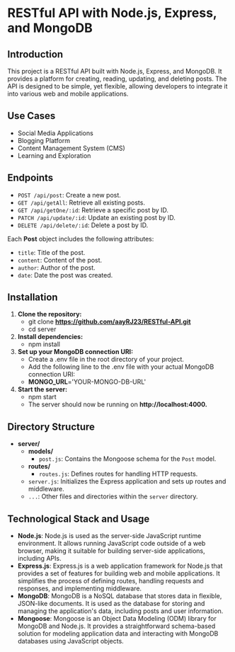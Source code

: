 # RESTful API with Node.js, Express, and MongoDB

## Introduction

This project is a RESTful API built with Node.js, Express, and MongoDB. It provides a platform for creating, reading, updating, and deleting posts. The API is designed to be simple, yet flexible, allowing developers to integrate it into various web and mobile applications.

## Use Cases

- Social Media Applications
- Blogging Platform
- Content Management System (CMS)
- Learning and Exploration

## Endpoints

- `POST /api/post`: Create a new post.
- `GET /api/getAll`: Retrieve all existing posts.
- `GET /api/getOne/:id`: Retrieve a specific post by ID.
- `PATCH /api/update/:id`: Update an existing post by ID.
- `DELETE /api/delete/:id`: Delete a post by ID.

Each **Post** object includes the following attributes:
- `title`: Title of the post.
- `content`: Content of the post.
- `author`: Author of the post.
- `date`: Date the post was created.

## Installation

1. **Clone the repository:**
   - git clone **https://github.com/aayRJ23/RESTful-API.git**
   - cd server
2. **Install dependencies:**
   - npm install
3. **Set up your MongoDB connection URI:**
   - Create a .env file in the root directory of your project.
   - Add the following line to the .env file with your actual MongoDB connection URI:
   - **MONGO_URL**='YOUR-MONGO-DB-URL'
4. **Start the server:**
   - npm start
   - The server should now be running on **http://localhost:4000.**

## Directory Structure

- **server/**
  - **models/**
    - `post.js`: Contains the Mongoose schema for the `Post` model.
  - **routes/**
    - `routes.js`: Defines routes for handling HTTP requests.
  - `server.js`: Initializes the Express application and sets up routes and middleware.
  - `...`: Other files and directories within the `server` directory.
 
## Technological Stack and Usage

- **Node.js**: Node.js is used as the server-side JavaScript runtime environment. It allows running JavaScript code outside of a web browser, making it suitable for building server-side applications, including APIs.
- **Express.js**: Express.js is a web application framework for Node.js that provides a set of features for building web and mobile applications. It simplifies the process of defining routes, handling requests and responses, and implementing middleware.
- **MongoDB**: MongoDB is a NoSQL database that stores data in flexible, JSON-like documents. It is used as the database for storing and managing the application's data, including posts and user information.
- **Mongoose**: Mongoose is an Object Data Modeling (ODM) library for MongoDB and Node.js. It provides a straightforward schema-based solution for modeling application data and interacting with MongoDB databases using JavaScript objects.


